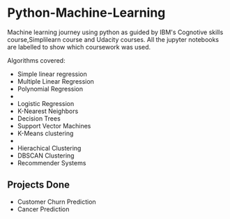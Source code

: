 # Python-Machine-Learning
Machine learning journey using python as guided by IBM's Cognotive skills course,Simplilearn course and Udacity courses.
All the jupyter notebooks are labelled to show which coursework was used. 

Algorithms covered:
<ul>
  <li>Simple linear regression </li>
  <li>Multiple Linear Regression</li>
  <li>Polynomial Regression <li>
  <li>Logistic Regression</li>
  <li>K-Nearest Neighbors</li>
  <li>Decision Trees</li>
  <li>Support Vector Machines </li>
  <li>K-Means clustering<li>
  <li>Hierachical Clustering</li>
  <li>DBSCAN Clustering </li>
  <li>Recommender Systems </li>
 </ul>
  
  ## Projects Done
  <ul>
  <li>Customer Churn Prediction </li>
  <li>Cancer Prediction </li>
  </ul>
